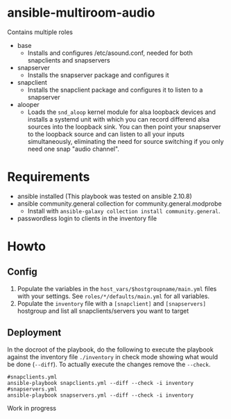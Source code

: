 # ansible-multiroom-audio

Contains multiple roles
* base
  * Installs and configures /etc/asound.conf, needed for both snapclients and snapservers
* snapserver
  * Installs the snapserver package and configures it
* snapclient
  * Installs the snapclient package and configures it to listen to a snapserver
* alooper
  * Loads the `snd_aloop` kernel module for alsa loopback devices and installs a systemd unit with which you can record differend alsa sources into the loopback sink. You can then point your snapserver to the loopback source and can listen to all your inputs simultaneously, eliminating the need for source switching if you only need one snap "audio channel".
 
# Requirements
- ansible installed (This playbook was tested on ansible 2.10.8)
- ansible community.general collection for community.general.modprobe
  - Install with `ansible-galaxy collection install community.general`.
- passwordless login to clients in the inventory file

# Howto
## Config
1) Populate the variables in the `host_vars/$hostgroupname/main.yml` files with your settings. See `roles/*/defaults/main.yml` for all variables.
2) Populate the `inventory` file with a `[snapclient]` and `[snapservers]` hostgroup and list all snapclients/servers you want to target

## Deployment
In the docroot of the playbook, do the following to execute the playbook against the inventory file `./inventory` in check mode showing what would be done (`--diff`).
To actually execute the changes remove the `--check`.
```
#snapclients.yml
ansible-playbook snapclients.yml --diff --check -i inventory
#snapservers.yml
ansible-playbook snapservers.yml --diff --check -i inventory
```

Work in progress
